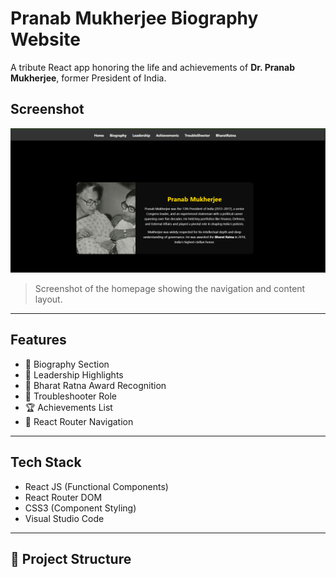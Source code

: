 # Pranab Mukherjee Biography Website

A tribute React app honoring the life and achievements of **Dr. Pranab Mukherjee**, former President of India.

## Screenshot

![App Screenshot](./src/assets/screenshots.png)

> Screenshot of the homepage showing the navigation and content layout.

---

## Features

- 📘 Biography Section
- 🧠 Leadership Highlights
- 🏅 Bharat Ratna Award Recognition
- 🔧 Troubleshooter Role
- 🏆 Achievements List
- 🔗 React Router Navigation

---

## Tech Stack

- React JS (Functional Components)
- React Router DOM
- CSS3 (Component Styling)
- Visual Studio Code

---

## 📁 Project Structure

